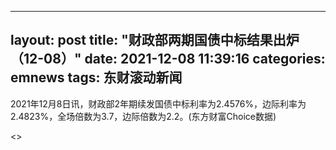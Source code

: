 
---
layout: post
title: "财政部两期国债中标结果出炉（12-08）"
date: 2021-12-08 11:39:16
categories: emnews
tags: 东财滚动新闻
---

2021年12月8日讯，财政部2年期续发国债中标利率为2.4576%，边际利率为2.4823%，全场倍数为3.7，边际倍数为2.2。(东方财富Choice数据)

<>